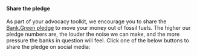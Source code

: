#### Share the pledge

As part of your advocacy toolkit, we encourage you to share the [Bank.Green pledge](https://bank.green/pledge) to move your money out of fossil fuels. The higher our pledge numbers are, the louder the noise we can make, and the more pressure the banks in question will feel. Click one of the below buttons to share the pledge on social media:
